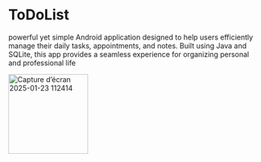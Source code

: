 # ToDoList
 powerful yet simple Android application designed to help users efficiently manage their daily tasks, appointments, and notes. Built using Java and SQLite, this app provides a seamless experience for organizing personal and professional life

 
<img width="158" alt="Capture d’écran 2025-01-23 112414" src="https://github.com/user-attachments/assets/4669d8b5-8a77-4665-9875-7335fc4126fd" />
